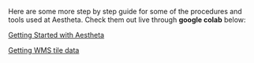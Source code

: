 Here are some more step by step guide for some of the procedures and tools used at Aestheta. Check them out live through **google colab** below: 

[Getting Started with Aestheta](https://colab.research.google.com/github/NSCC-COGS/Aestheta/blob/main/Tutorials/core_example.ipynb)

[Getting WMS tile data](https://colab.research.google.com/github/NSCC-COGS/Aestheta/blob/main/Tutorials/core_example_2.ipynb)
